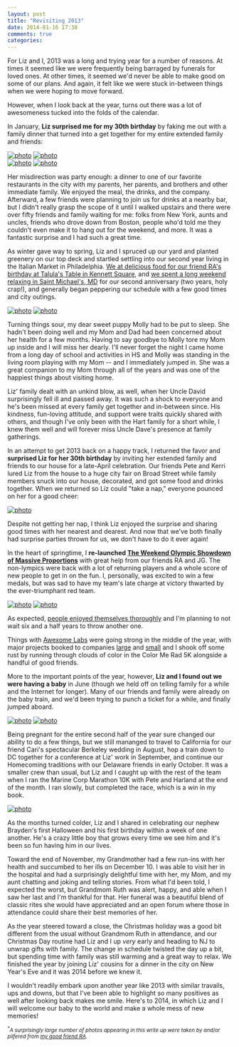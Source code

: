 ```yaml
---
layout: post
title: "Revisiting 2013"
date: 2014-01-16 17:38
comments: true
categories: 
---
```


<script>
  document.write("<style>\n.entry-content img {\n height:150px;\n}\n</style>");
</script>

For Liz and I, 2013 was a long and trying year for a number of reasons. At times it seemed
like we were frequently being barraged by funerals for loved ones. At other times, it
seemed we'd never be able to make good on some of our plans. And again, it felt like we
were stuck in-between things when we were hoping to move forward.

However, when I look back at the year, turns out there was a lot of awesomeness tucked into
the folds of the calendar. <!--more-->

In January, **Liz surprised me for my 30th birthday** by faking
me out with a family dinner that turned into a get together for my entire extended family
and friends:

[![photo][bday_photo1]][bday_photo1]
[![photo][bday_photo2]][bday_photo2] <br/>
[![photo][bday_photo3]][bday_photo3]
[![photo][bday_photo4]][bday_photo4]

Her misdirection was party enough: a dinner to one of our favorite restaurants in the city
with my parents, her parents, and brothers and other immediate family. We enjoyed the meal,
the drinks, and the company. Afterward, a few friends were planning to join us for drinks at
a nearby bar, but I didn't really grasp the scope of it until I walked upstairs and there
were over fifty friends and family waiting for me: folks from New York, aunts and uncles,
friends who drove down from Boston, people who'd told me they couldn't even make it to hang
out for the weekend, and more. It was a fantastic surprise and I had such a great time.

As winter gave way to spring, Liz and I spruced up our yard and planted greenery on our top
deck and startled settling into our second year living in the Italian Market in Philadelphia.
[We at delicious food for our friend RA's birthday at Talula's Table in Kennett Square][talulas_photo],
and [we spent a long weekend relaxing in Saint Michael's, MD][anniversary_bikes_photo] for our
second anniversary (two years, holy crap!), and generally began peppering our schedule with
a few good times and city outings. 

[![photo][talulas_photo]][talulas_photo]
[![photo][anniversary_bikes_photo]][anniversary_bikes_photo]

Turning things sour, my dear sweet puppy Molly had to be put to sleep. She hadn't been
doing well and my Mom and Dad had been concerned about her health for a few months. Having to
say goodbye to Molly tore my Mom up inside and I will miss her dearly. I'll never forget the
night I came home from a long day of school and activities in HS and Molly was standing in the
living room playing with my Mom -- and I immediately jumped in. She was a great companion to
my Mom through all of the years and was one of the happiest things about visiting home.

Liz' family dealt with an unkind blow, as well, when her Uncle David surprisingly fell ill and
passed away. It was such a shock to everyone and he's been missed at every family get together
and in-between since. His kindness, fun-loving attitude, and support were traits quickly shared
with others, and though I've only been with the Hart family for a short while, I knew them well
and will forever miss Uncle Dave's presence at family gatherings.

In an attempt to get 2013 back on a happy track, I returned the favor and **surprised Liz for
her 30th birthday** by inviting her extended family and friends to our house for a late-April
celebration. Our friends Pete and Kerri lured Liz from the house to a huge city fair on Broad
Street while family members snuck into our house, decorated, and got some food and drinks
together. When we returned so Liz could "take a nap," everyone pounced on her for a good cheer:

[![photo][liz_bday_photo]][liz_bday_photo]

Despite not getting her nap, I think Liz enjoyed the surprise and sharing good times with her
nearest and dearest. And now that we've both finally had surprise parties thrown for us, we
don't have to do it ever again!

In the heart of springtime, I **re-launched 
[The Weekend Olympic Showdown of Massive Proportions](http://wosomp.com)** with great help from
our friends RA and JG. The non-lympics were back with a lot of returning players and a whole
score of new people to get in on the fun. I, personally, was excited to win a few medals, but
was sad to have my team's late charge at victory thwarted by the ever-triumphant red team.

[![photo][wosomp_photo1]][wosomp_photo1]
[![photo][wosomp_photo2]][wosomp_photo2]

As expected, [people enjoyed themselves thoroughly][wosomp_ra_blog] and I'm planning to not wait six and a half
years to throw another one.

Things with [Awexome Labs](http://awexomelabs.com) were going strong in the middle of the year,
with major projects booked to companies [large](http://post-it.com) and [small](http://refernow.com)
and I shook off some rust by running through clouds of color in the Color Me Rad 5K alongside
a handful of good friends.

More to the important points of the year, however, **Liz and I found out we were having a baby**
in June (though we held off on telling family for a while and the Internet for longer). Many of
our friends and family were already on the baby train, and we'd been trying to punch a ticket for
a while, and finally jumped aboard.

[![photo][color_rad_photo]][color_rad_photo]
[![photo][pregnant_photo]][pregnant_photo]

Being pregnant for the entire second half of the year sure changed our ability to do a few things,
but we still mananged to travel to California for our friend Cari's spectacular Berkeley wedding
in August, hop a train down to DC together for a conference at Liz' work in September, and continue
our Homecoming traditions with our Delaware friends in early October. It was a smaller crew than
usual, but Liz and I caught up with the rest of the team when I ran the Marine Corp Marathon 10K
with Pete and Harland at the end of the month. I ran slowly, but completed the race, which is a 
win in my book.

[![photo][10k_photo]][10k_photo]

As the months turned colder, Liz and I shared in celebrating our nephew Brayden's first Halloween and
his first birthday within a week of one another. He's a crazy little boy that grows every time we
see him and it's been so fun having him in our lives.

Toward the end of November, my Grandmother had a few run-ins with her health and succumbed to her ills
on December 10. I was able to visit her in the hospital and had a surprisingly delightful time with
her, my Mom, and my aunt chatting and joking and telling stories. From what I'd been told, I expected
the worst, but Grandmom Ruth was alert, happy, and able when I saw her last and I'm thankful for that.
Her funeral was a beautiful blend of classic rites she would have appreciated and an open forum where
those in attendance could share their best memories of her.

As the year steered toward a close, the Christmas holiday was a good bit different from the usual without
Grandmom Ruth in attendance, and our Christmas Day routine had Liz and I up *very* early and heading
to NJ to unwrap gifts with family. The change in schedule twisted the day up a bit, but spending time
with family was still warming and a great way to relax. We finished the year by joining Liz' cousins for
a dinner in the city on New Year's Eve and it was 2014 before we knew it.

I wouldn't readily embark upon another year like 2013 with similar travails, ups and downs, but that
I've been able to highlight so many positives as well after looking back makes me smile. Here's to 2014,
in which Liz and I will welcome our baby to the world and make a whole mess of new memories!


<small><em><sup>*</sup>A surprisingly large number of photos appearing in this write up were taken by and/or pilfered from <a href="http://definitelyra.wordpress.com/">my good friend RA</a></em>.</small>


[wosomp_ra_blog]: http://definitelyra.wordpress.com/2013/05/07/wosomp/ "RA's account of the awesomeness"
[bday_photo1]: https://scontent-b-lga.xx.fbcdn.net/hphotos-frc3/t1.0-9/394937_396031340491947_1438336156_n.jpg "Liz and I for my birthday"
[bday_photo2]: https://scontent-a-lga.xx.fbcdn.net/hphotos-ash2/t1.0-9/309932_396030967158651_34032441_n.jpg "Pete and I at my birthday"
[bday_photo3]: https://scontent-b-lga.xx.fbcdn.net/hphotos-prn1/t1.0-9/72307_396029197158828_1518657657_n.jpg "JT came down from NYC for my birthday!"
[bday_photo4]: https://scontent-a-lga.xx.fbcdn.net/hphotos-ash2/t1.0-9/554467_396029363825478_1070516429_n.jpg "RuthAnn documented lots of awesomeness at my birthday"
[talulas_photo]: https://scontent-a-lga.xx.fbcdn.net/hphotos-ash3/t1.0-9/576767_420889821339432_2020284047_n.jpg
[anniversary_bikes_photo]: https://scontent-b-lga.xx.fbcdn.net/hphotos-ash3/l/t1.0-9/537128_10100974390510514_721067029_n.jpg
[liz_bday_photo]: https://fbcdn-sphotos-c-a.akamaihd.net/hphotos-ak-ash2/t1.0-9/321460_440257666069314_702251898_n.jpg
[wosomp_photo1]: https://fbcdn-sphotos-h-a.akamaihd.net/hphotos-ak-prn1/t1.0-9/62643_443339395761141_69286401_n.jpg
[wosomp_photo2]: https://scontent-b-lga.xx.fbcdn.net/hphotos-ash3/t31.0-8/922245_10152797965610603_1800964478_o.jpg
[color_rad_photo]: https://fbcdn-sphotos-d-a.akamaihd.net/hphotos-ak-prn1/t1.0-9/1011754_10101076841338234_1785564138_n.jpg
[pregnant_photo]: https://fbcdn-sphotos-b-a.akamaihd.net/hphotos-ak-frc3/t1.0-9/1381268_10101271162836394_1819670473_n.jpg
[10k_photo]: https://scontent-a-lga.xx.fbcdn.net/hphotos-prn1/t1.0-9/1385213_10101307478963584_1108169900_n.jpg

 
 
 

